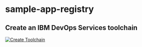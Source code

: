 # sample-app-registry

## Create an IBM DevOps Services toolchain
[![Create Toolchain](https://console.ng.bluemix.net/devops/graphics/create_toolchain_button.png)](https://console.ng.bluemix.net/devops/setup/deploy/?repository=https://github.com/ssshah5/sample-app-registry)
